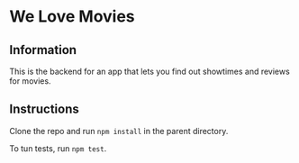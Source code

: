 # We Love Movies

## Information

This is the backend for an app that lets you find out showtimes and reviews for movies.

## Instructions

Clone the repo and run `npm install` in the parent directory.

To tun tests, run `npm test`.